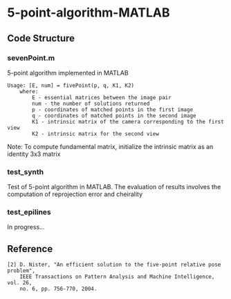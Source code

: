# 5-point-algorithm-MATLAB

## Code Structure

### sevenPoint.m
5-point algorithm implemented in MATLAB

	Usage: [E, num] = fivePoint(p, q, K1, K2)
		where:
			E - essential matrices between the image pair
			num - the number of solutions returned
			p - coordinates of matched points in the first image
			q - coordinates of matched points in the second image
			K1 - intrinsic matrix of the camera corresponding to the first view
			K2 - intrinsic matrix for the second view
			
Note: To compute fundamental matrix, initialize the intrinsic matrix as an identity 3x3 matrix
	  
### test_synth
Test of 5-point algorithm in MATLAB. The evaluation of results involves the computation of reprojection error and cheirality

### test_epilines
In progress...

## Reference

	[2] D. Nister, "An efficient solution to the five-point relative pose problem", 
	    IEEE Transactions on Pattern Analysis and Machine Intelligence, vol. 26,
	    no. 6, pp. 756-770, 2004.